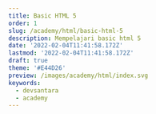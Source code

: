```yaml
---
title: Basic HTML 5
order: 1
slug: /academy/html/basic-html-5
description: Mempelajari basic html 5
date: '2022-02-04T11:41:58.172Z'
lastmod: '2022-02-04T11:41:58.172Z'
draft: true
theme: '#E44D26'
preview: /images/academy/html/index.svg
keywords:
  - devsantara
  - academy
---
```


